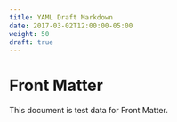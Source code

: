 ```yaml
---
title: YAML Draft Markdown
date: 2017-03-02T12:00:00-05:00
weight: 50
draft: true
---
```


# Front Matter

This document is test data for Front Matter.

